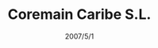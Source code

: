 ---
title: Coremain Caribe S.L.
lang: en
lang_ref: coremain
permalink: /en/jobs/coremain/

company: Coremain Caribe S.L.
company_logo: logo-coremain.png
company_link: http://coremain.com
position: Project Manager / Software Architect / Java Developer
date: 2007/5/1
to_date: 2009/3/31
location: Havana, Cuba

excerpt: |
    Responsible, as Project Manager, for the planning and execution of four software development projects, working with teams from 3 to 10 members. Advised and contributed in the early stages of another three software projects. Designed software architectures and programmed using Java, Spring, Hibernate, AndroMDA, MySQL and Oracle. Adopted, integrated and shared new technologies and tools of interest for the organization. Assisted gathering requirements and other functional analysis tasks. Installed and maintained internal tools and systems to support the production.
---